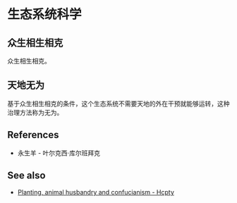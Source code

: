 # 生态系统科学

## 众生相生相克

众生相生相克。

## 天地无为

基于众生相生相克的条件，这个生态系统不需要天地的外在干预就能够运转，这种治理方法称为无为。

## References

- 永生羊 - 叶尔克西·库尔班拜克

## See also

- [Planting, animal husbandry and confucianism - Hcpty](https://github.com/Hcpty/planting-animal-husbandry-and-confucianism)
